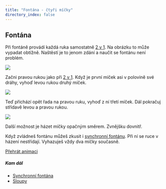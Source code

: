 ```yaml
---
title: "Fontána - čtyři míčky"
directory_index: false
---
```


## Fontána


Při fontáně provádí každá ruka samostatně <a href="../2/2v1.html" title="Žonglování se dvěma míčky.">2 v 1</a>. Na obrázku to může vypadat obtížně. Naštěstí je to jenom zdání a naučit se fontánu není problém.

![](img/f/fontanaa.png)

Začni pravou rukou jako při <a href="../2/2v1.html" title="Trik se dvěma míčky.">2 v 1</a>. Když je první míček asi v polovině své dráhy, vyhoď levou rukou druhý míček.

![](img/f/fontanab.png)

Teď přichází opět řada na pravou ruku, vyhoď z ní třetí míček. Dál pokračuj střídavě levou a pravou rukou.

![](img/f/fontanac.png)

Další možnost je házet míčky opačným směrem. Zvnějšku dovnitř.


Když zvládneš fontánu můžeš zkusit i <a href="fontana-synchronni.html" title="Podobný trik se čtyřmi míčky.">synchronní fontánu</a>. Při ní se ruce v házení nestřídají. Vyhazuješ vždy dva míčky současně.

[Přehrát animaci](/animace/4-reverse-fountain.html "Animace")


##### Kam dál

- [Synchronní fontána](/micky/4/fontana-synchronni.html "Synchronní fontána je mírnou obměnou klasické fontány")
- [Sloupy](/micky/4/sloupy.html "Trik se čtyřmi míčky")
